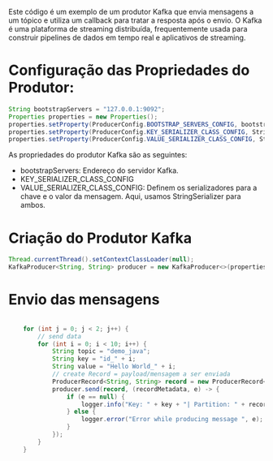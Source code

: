 Este código é um exemplo de um produtor Kafka que envia mensagens a um tópico e utiliza um callback para tratar a resposta após o envio. O Kafka é uma plataforma de streaming distribuída, frequentemente usada para construir pipelines de dados em tempo real e aplicativos de streaming.

# Configuração das Propriedades do Produtor:
```java
String bootstrapServers = "127.0.0.1:9092";
Properties properties = new Properties();
properties.setProperty(ProducerConfig.BOOTSTRAP_SERVERS_CONFIG, bootstrapServers);
properties.setProperty(ProducerConfig.KEY_SERIALIZER_CLASS_CONFIG, StringSerializer.class.getName());
properties.setProperty(ProducerConfig.VALUE_SERIALIZER_CLASS_CONFIG, StringSerializer.class.getName());
```

As propriedades do produtor Kafka são as seguintes:
- bootstrapServers: Endereço do servidor Kafka.
- KEY_SERIALIZER_CLASS_CONFIG
- VALUE_SERIALIZER_CLASS_CONFIG: Definem os serializadores para a chave e o valor da mensagem. 
Aqui, usamos StringSerializer para ambos.

# Criação do Produtor Kafka
```java
Thread.currentThread().setContextClassLoader(null);
KafkaProducer<String, String> producer = new KafkaProducer<>(properties);
```
# Envio das mensagens 
```java
    
    for (int j = 0; j < 2; j++) {
        // send data
        for (int i = 0; i < 10; i++) {
            String topic = "demo_java";
            String key = "id_" + i;
            String value = "Hello World_" + i;
            // create Record = payload/mensagem a ser enviada 
            ProducerRecord<String, String> record = new ProducerRecord<>(topic, key, value);
            producer.send(record, (recordMetadata, e) -> {
                if (e == null) {
                    logger.info("Key: " + key + "| Partition: " + recordMetadata.partition());
                } else {
                    logger.error("Error while producing message ", e);
                }
            });
        }
    }
``` 
